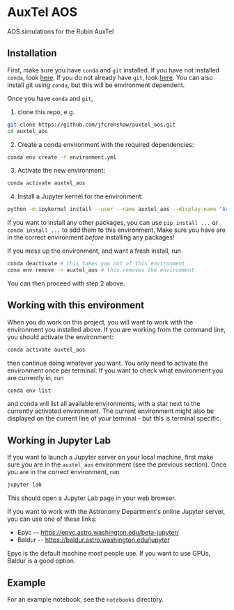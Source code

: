 # AuxTel AOS

AOS simulations for the Rubin AuxTel

## Installation

First, make sure you have `conda` and `git` installed.
If you have not installed `conda`, look [here](https://docs.conda.io/en/latest/miniconda.html).
If you do not already have `git`, look [here](https://git-scm.com).
You can also install git using `conda`, but this will be environment dependent.

Once you have `conda` and `git`,

1. clone this repo, e.g.

```bash
git clone https://github.com/jfcrenshaw/auxtel_aos.git
cd auxtel_aos
```

2. Create a conda environment with the required dependencies:

```bash
conda env create -f environment.yml
```

3. Activate the new environment:

```bash
conda activate auxtel_aos
```

4. Install a Jupyter kernel for the environment:

```bash
python -m ipykernel install --user --name auxtel_aos --display-name "AuxTel AOS"
```

If you want to install any other packages, you can use `pip install ...` or `conda install ...` to add them to this environment.
Make sure you have are in the correct environment *before* installing any packages!

If you mess up the environment, and want a fresh install, run

```bash
conda deactivate # this takes you out of this environment
cona env remove -n auxtel_aos # this removes the environment
```

You can then proceed with step 2 above.

## Working with this environment

When you do work on this project, you will want to work with the environment you installed above.
If you are working from the command line, you should activate the environment:

```bash
conda activate auxtel_aos
```

then continue doing whatever you want.
You only need to activate the environment once per terminal.
If you want to check what environment you are currently in, run

```bash
conda env list
```

and conda will list all available environments, with a star next to the currently activated environment.
The current environment might also be displayed on the current line of your terminal - but this is terminal specific.

## Working in Jupyter Lab

If you want to launch a Jupyter server on your local machine, first make sure you are in the `auxtel_aos` environment (see the previous section).
Once you are in the correct environment, run

```bash
jupyter lab
```

This should open a Jupyter Lab page in your web browser.

If you want to work with the Astronomy Department's online Jupyter server, you can use one of these links:

- Epyc -- <https://epyc.astro.washington.edu/beta-jupyter/>
- Baldur -- <https://baldur.astro.washington.edu/jupyter>

Epyc is the default machine most people use.
If you want to use GPUs, Baldur is a good option.

## Example

For an example notebook, see the `notebooks` directory.
